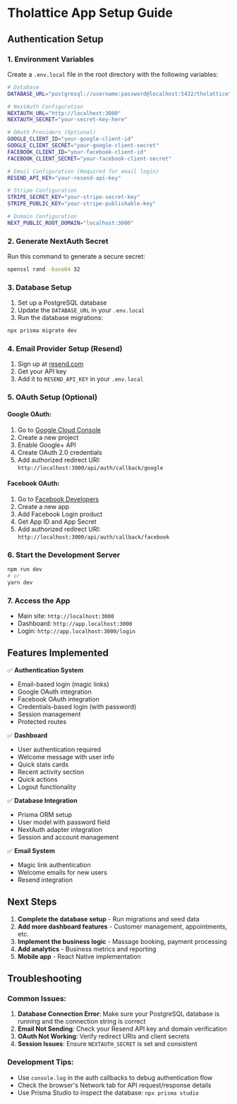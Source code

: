 # Tholattice App Setup Guide

## Authentication Setup

### 1. Environment Variables

Create a `.env.local` file in the root directory with the following variables:

```bash
# Database
DATABASE_URL="postgresql://username:password@localhost:5432/tholattice"

# NextAuth Configuration
NEXTAUTH_URL="http://localhost:3000"
NEXTAUTH_SECRET="your-secret-key-here"

# OAuth Providers (Optional)
GOOGLE_CLIENT_ID="your-google-client-id"
GOOGLE_CLIENT_SECRET="your-google-client-secret"
FACEBOOK_CLIENT_ID="your-facebook-client-id"
FACEBOOK_CLIENT_SECRET="your-facebook-client-secret"

# Email Configuration (Required for email login)
RESEND_API_KEY="your-resend-api-key"

# Stripe Configuration
STRIPE_SECRET_KEY="your-stripe-secret-key"
STRIPE_PUBLIC_KEY="your-stripe-publishable-key"

# Domain Configuration
NEXT_PUBLIC_ROOT_DOMAIN="localhost:3000"
```

### 2. Generate NextAuth Secret

Run this command to generate a secure secret:

```bash
openssl rand -base64 32
```

### 3. Database Setup

1. Set up a PostgreSQL database
2. Update the `DATABASE_URL` in your `.env.local`
3. Run the database migrations:

```bash
npx prisma migrate dev
```

### 4. Email Provider Setup (Resend)

1. Sign up at [resend.com](https://resend.com)
2. Get your API key
3. Add it to `RESEND_API_KEY` in your `.env.local`

### 5. OAuth Setup (Optional)

#### Google OAuth:
1. Go to [Google Cloud Console](https://console.cloud.google.com)
2. Create a new project
3. Enable Google+ API
4. Create OAuth 2.0 credentials
5. Add authorized redirect URI: `http://localhost:3000/api/auth/callback/google`

#### Facebook OAuth:
1. Go to [Facebook Developers](https://developers.facebook.com)
2. Create a new app
3. Add Facebook Login product
4. Get App ID and App Secret
5. Add authorized redirect URI: `http://localhost:3000/api/auth/callback/facebook`

### 6. Start the Development Server

```bash
npm run dev
# or
yarn dev
```

### 7. Access the App

- Main site: `http://localhost:3000`
- Dashboard: `http://app.localhost:3000`
- Login: `http://app.localhost:3000/login`

## Features Implemented

✅ **Authentication System**
- Email-based login (magic links)
- Google OAuth integration
- Facebook OAuth integration
- Credentials-based login (with password)
- Session management
- Protected routes

✅ **Dashboard**
- User authentication required
- Welcome message with user info
- Quick stats cards
- Recent activity section
- Quick actions
- Logout functionality

✅ **Database Integration**
- Prisma ORM setup
- User model with password field
- NextAuth adapter integration
- Session and account management

✅ **Email System**
- Magic link authentication
- Welcome emails for new users
- Resend integration

## Next Steps

1. **Complete the database setup** - Run migrations and seed data
2. **Add more dashboard features** - Customer management, appointments, etc.
3. **Implement the business logic** - Massage booking, payment processing
4. **Add analytics** - Business metrics and reporting
5. **Mobile app** - React Native implementation

## Troubleshooting

### Common Issues:

1. **Database Connection Error**: Make sure your PostgreSQL database is running and the connection string is correct
2. **Email Not Sending**: Check your Resend API key and domain verification
3. **OAuth Not Working**: Verify redirect URIs and client secrets
4. **Session Issues**: Ensure `NEXTAUTH_SECRET` is set and consistent

### Development Tips:

- Use `console.log` in the auth callbacks to debug authentication flow
- Check the browser's Network tab for API request/response details
- Use Prisma Studio to inspect the database: `npx prisma studio`
